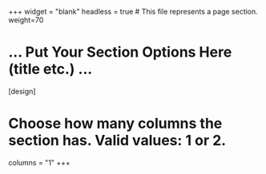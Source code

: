 +++
widget = "blank"
headless = true  # This file represents a page section.
weight=70

# ... Put Your Section Options Here (title etc.) ...

[design]
  # Choose how many columns the section has. Valid values: 1 or 2.
  columns = "1"
+++
